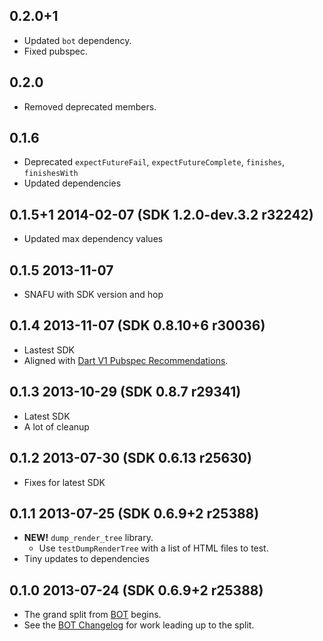 ## 0.2.0+1

* Updated `bot` dependency.
* Fixed pubspec.

## 0.2.0

* Removed deprecated members.

## 0.1.6

* Deprecated `expectFutureFail`, `expectFutureComplete`, `finishes`, `finishesWith`
* Updated dependencies

## 0.1.5+1 2014-02-07 (SDK 1.2.0-dev.3.2 r32242)

* Updated max dependency values

## 0.1.5 2013-11-07

* SNAFU with SDK version and hop

## 0.1.4 2013-11-07 (SDK 0.8.10+6 r30036)

* Lastest SDK
* Aligned with [Dart V1 Pubspec Recommendations](https://plus.google.com/+SethLadd/posts/9JQJVz78R97).

## 0.1.3 2013-10-29 (SDK 0.8.7 r29341)

* Latest SDK
* A lot of cleanup

## 0.1.2 2013-07-30 (SDK 0.6.13 r25630)

* Fixes for latest SDK

## 0.1.1 2013-07-25 (SDK 0.6.9+2 r25388)

* **NEW!** `dump_render_tree` library.
    * Use `testDumpRenderTree` with a list of HTML files to test.
* Tiny updates to dependencies

## 0.1.0 2013-07-24 (SDK 0.6.9+2 r25388)

* The grand split from [BOT](https://github.com/kevmoo/bot.dart) begins.
* See the [BOT Changelog](https://github.com/kevmoo/bot.dart/blob/master/changelog.md) for work leading up to the split.
